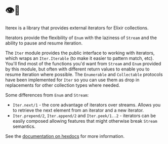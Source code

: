 # 👁️🦖

Iterex is a library that provides external iterators for Elixir collections.

Iterators provide the flexibility of `Enum` with the laziness of `Stream` and the ability to pause and resume iteration.

The `Iter` module provides the public interface to working with iterators, which wraps an `Iter.Iterable` (to make it easier to pattern match, etc). You'll find most of the functions you'd want from `Stream` and `Enum` provided by this module, but often with different return values to enable you to resume iteration where possible. The `Enumerable` and `Collectable` protocols have been implemented for `Iter` so you can use them as drop in replacements for other collection types where needed.

Some differences from `Enum` and `Stream`:

- `Iter.next/1` - the core advantage of iterators over streams. Allows you to retrieve the next element from an iterator and a new iterator.
- `Iter.prepend/2`, `Iter.append/2` and `Iter.peek/1..2` - iterators can be easily composed allowing features that might otherwise break `Stream` semantics.

See the [documentation on hexdocs](https://hexdocs.pm/iterex) for more information.
